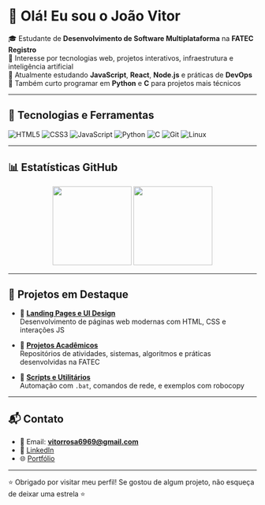 # 👋 Olá! Eu sou o João Vitor

🎓 Estudante de **Desenvolvimento de Software Multiplataforma** na **FATEC Registro**  
🧪 Interesse por tecnologias web, projetos interativos, infraestrutura e inteligência artificial  
🌱 Atualmente estudando **JavaScript**, **React**, **Node.js** e práticas de **DevOps**  
🐍 Também curto programar em **Python** e **C** para projetos mais técnicos

---

## 🔧 Tecnologias e Ferramentas

![HTML5](https://img.shields.io/badge/HTML5-E34F26?style=for-the-badge&logo=html5&logoColor=white)
![CSS3](https://img.shields.io/badge/CSS3-1572B6?style=for-the-badge&logo=css3&logoColor=white)
![JavaScript](https://img.shields.io/badge/JavaScript-F7DF1E?style=for-the-badge&logo=javascript&logoColor=black)
![Python](https://img.shields.io/badge/Python-3776AB?style=for-the-badge&logo=python&logoColor=white)
![C](https://img.shields.io/badge/C-00599C?style=for-the-badge&logo=c&logoColor=white)
![Git](https://img.shields.io/badge/Git-F05032?style=for-the-badge&logo=git&logoColor=white)
![Linux](https://img.shields.io/badge/Linux-FCC624?style=for-the-badge&logo=linux&logoColor=black)

---

## 📊 Estatísticas GitHub

<p align="center">
  <img height="160em" src="https://github-readme-stats.vercel.app/api?username=JaoVitor7b&show_icons=true&theme=radical" />
  <img height="160em" src="https://github-readme-stats.vercel.app/api/top-langs/?username=JaoVitor7b&layout=compact&theme=radical"/>
</p>

---

## 🚀 Projetos em Destaque

- 🎨 **[Landing Pages e UI Design](https://github.com/JaoVitor7b/landing-page-css)**  
  Desenvolvimento de páginas web modernas com HTML, CSS e interações JS
  
- 🧠 **[Projetos Acadêmicos](https://github.com/JaoVitor7b?tab=repositories)**  
  Repositórios de atividades, sistemas, algoritmos e práticas desenvolvidas na FATEC

- 🧰 **[Scripts e Utilitários](https://github.com/JaoVitor7b/robocopy-bat)**  
  Automação com `.bat`, comandos de rede, e exemplos com robocopy

---

## 📬 Contato

- 📧 Email: **vitorrosa6969@gmail.com**  
- 💼 [LinkedIn](https://www.linkedin.com/in/jo%C3%A3o-vitor-rosa-028506308?utm_source=share&utm_campaign=share_via&utm_content=profile&utm_medium=android_app)  
- 🌐 [Portfólio](https://jaovitor7b.github.io/mobile/index.html)

---

⭐ Obrigado por visitar meu perfil! Se gostou de algum projeto, não esqueça de deixar uma estrela ⭐